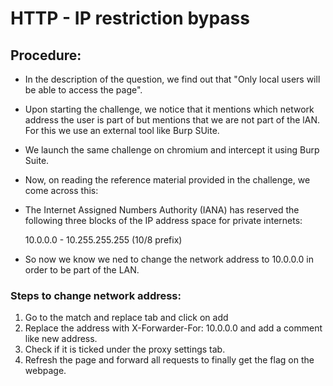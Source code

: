 # HTTP - IP restriction bypass
## Procedure:
- In the description of the question, we find out that "Only local users will be able to access the page".
- Upon starting the challenge, we notice that it mentions which network address the user is part of but mentions that we are not part of the lAN. For this we use an external tool like Burp SUite.
- We launch the same challenge on chromium and intercept it using Burp Suite.
- Now, on reading the reference material provided in the challenge, we come across this:

- The Internet Assigned Numbers Authority (IANA) has reserved the
   following three blocks of the IP address space for private internets:

     10.0.0.0        -   10.255.255.255  (10/8 prefix)

- So now we know we ned to change the network address to 10.0.0.0 in order to be part of the LAN.
### Steps to change network address:
1. Go to the match and replace tab and click on add
2. Replace the address with X-Forwarder-For: 10.0.0.0 and add a comment like new address.
3. Check if it is ticked under the proxy settings tab.
4. Refresh the page and forward all requests to finally get the flag on the webpage.
